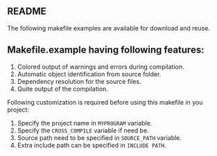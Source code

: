 README
------

The following makefile examples are available for download and reuse.

## Makefile.example having following features:

1. Colored output of warnings and errors during compilation.
2. Automatic object identification from source folder.
3. Dependency resolution for the source files.
4. Quite output of the compilation.

Following customization is required before using this makefile in you project:

1. Specify the project name in `MYPROGRAM` variable.
2. Specify the `CROSS_COMPILE` variable if need be.
3. Source path need to be specified in `SOURCE_PATH` variable.
4. Extra include path can be specified in `INCLUDE PATH`.

